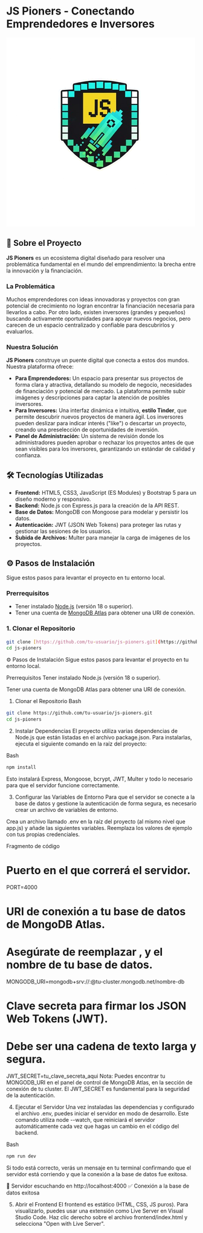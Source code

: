 # JS Pioners - Conectando Emprendedores e Inversores

![JS Pioners Logo](frontend/assets/img/JS_PIONERS_LOGO-removebg-preview.png)

## 🚀 Sobre el Proyecto

**JS Pioners** es un ecosistema digital diseñado para resolver una problemática fundamental en el mundo del emprendimiento: la brecha entre la innovación y la financiación.

### La Problemática

Muchos emprendedores con ideas innovadoras y proyectos con gran potencial de crecimiento no logran encontrar la financiación necesaria para llevarlos a cabo. Por otro lado, existen inversores (grandes y pequeños) buscando activamente oportunidades para apoyar nuevos negocios, pero carecen de un espacio centralizado y confiable para descubrirlos y evaluarlos.

### Nuestra Solución

**JS Pioners** construye un puente digital que conecta a estos dos mundos. Nuestra plataforma ofrece:

- **Para Emprendedores:** Un espacio para presentar sus proyectos de forma clara y atractiva, detallando su modelo de negocio, necesidades de financiación y potencial de mercado. La plataforma permite subir imágenes y descripciones para captar la atención de posibles inversores.
- **Para Inversores:** Una interfaz dinámica e intuitiva, **estilo Tinder**, que permite descubrir nuevos proyectos de manera ágil. Los inversores pueden deslizar para indicar interés ("like") o descartar un proyecto, creando una preselección de oportunidades de inversión.
- **Panel de Administración:** Un sistema de revisión donde los administradores pueden aprobar o rechazar los proyectos antes de que sean visibles para los inversores, garantizando un estándar de calidad y confianza.

## 🛠️ Tecnologías Utilizadas

- **Frontend:** HTML5, CSS3, JavaScript (ES Modules) y Bootstrap 5 para un diseño moderno y responsivo.
- **Backend:** Node.js con Express.js para la creación de la API REST.
- **Base de Datos:** MongoDB con Mongoose para modelar y persistir los datos.
- **Autenticación:** JWT (JSON Web Tokens) para proteger las rutas y gestionar las sesiones de los usuarios.
- **Subida de Archivos:** Multer para manejar la carga de imágenes de los proyectos.

## ⚙️ Pasos de Instalación

Sigue estos pasos para levantar el proyecto en tu entorno local.

### Prerrequisitos

- Tener instalado [Node.js](https://nodejs.org/) (versión 18 o superior).
- Tener una cuenta de [MongoDB Atlas](https://www.mongodb.com/cloud/atlas) para obtener una URI de conexión.

### 1. Clonar el Repositorio

```bash
git clone [https://github.com/tu-usuario/js-pioners.git](https://github.com/tu-usuario/js-pioners.git)
cd js-pioners
```

⚙️ Pasos de Instalación
Sigue estos pasos para levantar el proyecto en tu entorno local.

Prerrequisitos
Tener instalado Node.js (versión 18 o superior).

Tener una cuenta de MongoDB Atlas para obtener una URI de conexión.

1. Clonar el Repositorio
   Bash
```bash
git clone https://github.com/tu-usuario/js-pioners.git
cd js-pioners 
```
2. Instalar Dependencias
El proyecto utiliza varias dependencias de Node.js que están listadas en el archivo package.json. Para instalarlas, ejecuta el siguiente comando en la raíz del proyecto:

Bash
```bash
npm install
```

Esto instalará Express, Mongoose, bcrypt, JWT, Multer y todo lo necesario para que el servidor funcione correctamente.

3. Configurar las Variables de Entorno
   Para que el servidor se conecte a la base de datos y gestione la autenticación de forma segura, es necesario crear un archivo de variables de entorno.

Crea un archivo llamado .env en la raíz del proyecto (al mismo nivel que app.js) y añade las siguientes variables. Reemplaza los valores de ejemplo con tus propias credenciales.

Fragmento de código

# Puerto en el que correrá el servidor.

PORT=4000

# URI de conexión a tu base de datos de MongoDB Atlas.

# Asegúrate de reemplazar <user>, <password> y el nombre de tu base de datos.

MONGODB_URI=mongodb+srv://<user>:<password>@tu-cluster.mongodb.net/nombre-db

# Clave secreta para firmar los JSON Web Tokens (JWT).

# Debe ser una cadena de texto larga y segura.

JWT_SECRET=tu_clave_secreta_aqui
Nota: Puedes encontrar tu MONGODB_URI en el panel de control de MongoDB Atlas, en la sección de conexión de tu cluster. El JWT_SECRET es fundamental para la seguridad de la autenticación.

4. Ejecutar el Servidor
   Una vez instaladas las dependencias y configurado el archivo .env, puedes iniciar el servidor en modo de desarrollo. Este comando utiliza node --watch, que reiniciará el servidor automáticamente cada vez que hagas un cambio en el código del backend.

Bash
```bash
npm run dev
```

Si todo está correcto, verás un mensaje en tu terminal confirmando que el servidor está corriendo y que la conexión a la base de datos fue exitosa.

🚀 Servidor escuchando en http://localhost:4000 ✅ Conexión a la base de datos exitosa

5. Abrir el Frontend
   El frontend es estático (HTML, CSS, JS puros). Para visualizarlo, puedes usar una extensión como Live Server en Visual Studio Code. Haz clic derecho sobre el archivo frontend/index.html y selecciona "Open with Live Server".
